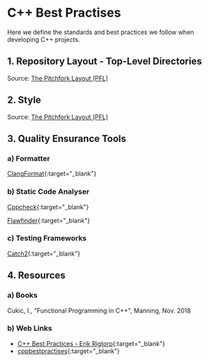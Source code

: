 # C++ Best Practises

Here we define the standards and best practices we follow when developing C++ projects.

## 1. Repository Layout - Top-Level Directories

Source: [The Pitchfork Layout (PFL)](https://api.csswg.org/bikeshed/?force=1&url=https://raw.githubusercontent.com/vector-of-bool/pitchfork/develop/data/spec.bs#tld)

## 2. Style

Source: [The Pitchfork Layout (PFL)](https://lefticus.gitbooks.io/cpp-best-practices/content/03-Style.html)

## 3. Quality Ensurance Tools

### a) Formatter

[ClangFormat](https://clang.llvm.org/docs/ClangFormat.html){:target="_blank"}

### b) Static Code Analyser

[Cppcheck](https://cppcheck.sourceforge.io){:target="_blank"}

[Flawfinder](https://dwheeler.com/flawfinder/){:target="_blank"}

### c) Testing Frameworks

[Catch2](https://github.com/catchorg/Catch2){:target="_blank"}

## 4. Resources

### a) Books

Cukic, I., "Functional Programming in C++", Manning, Nov. 2018

### b) Web Links

- [C++ Best Practices - Erik Rigtorp](https://rigtorp.se/cpp-best-practices/){:target="_blank"}
- [cppbestpractises](https://lefticus.gitbooks.io/cpp-best-practices/content/){:target="_blank"}
